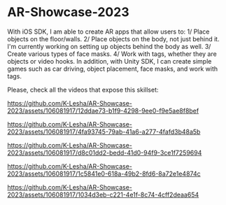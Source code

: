 # AR-Showcase-2023

With iOS SDK, I am able to create AR apps that allow users to:
1/ Place objects on the floor/walls.
2/ Place objects on the body, not just behind it. I'm currently working on setting up objects behind the body as well.
3/ Create various types of face masks.
4/ Work with tags, whether they are objects or video hooks.
In addition, with Unity SDK, I can create simple games such as car driving, object placement, face masks, and work with tags.

Please, check all the videos that expose this skillset:

https://github.com/K-Lesha/AR-Showcase-2023/assets/106081917/12ddae73-b1f9-4298-9ee0-f9e5ae8f8bef

https://github.com/K-Lesha/AR-Showcase-2023/assets/106081917/4fa93745-79ab-41a6-a277-4fafd3b48a5b

https://github.com/K-Lesha/AR-Showcase-2023/assets/106081917/d8c01dd2-bedd-41d0-94f9-3ce1f7259694

https://github.com/K-Lesha/AR-Showcase-2023/assets/106081917/1c5841e0-618a-49b2-8fd6-8a72e1e4874c

https://github.com/K-Lesha/AR-Showcase-2023/assets/106081917/1034d3eb-c221-4e1f-8c74-4cff2deaa654








